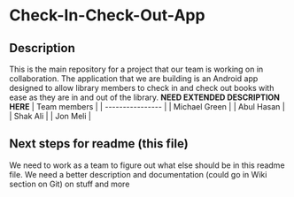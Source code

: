 # Check-In-Check-Out-App
## Description
This is the main repository for a project that our team is working on in collaboration. The application that we are building is an Android app designed to allow library members to check in and check out books with ease as they are in and out of the library. **NEED EXTENDED DESCRIPTION HERE**
| Team members |
| ---------------- |
| Michael Green |
| Abul Hasan |
| Shak Ali | 
| Jon Meli |
## Next steps for readme (this file)
We need to work as a team to figure out what else should be in this readme file. We need a better description and documentation (could go in Wiki section on Git) on stuff and more
